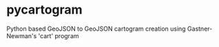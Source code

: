 # pycartogram
Python based GeoJSON to GeoJSON cartogram creation using Gastner-Newman's 'cart' program
